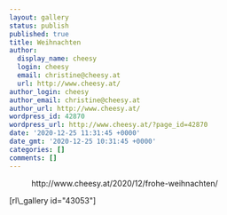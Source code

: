 ```yaml
---
layout: gallery
status: publish
published: true
title: Weihnachten
author:
  display_name: cheesy
  login: cheesy
  email: christine@cheesy.at
  url: http://www.cheesy.at/
author_login: cheesy
author_email: christine@cheesy.at
author_url: http://www.cheesy.at/
wordpress_id: 42870
wordpress_url: http://www.cheesy.at/?page_id=42870
date: '2020-12-25 11:31:45 +0000'
date_gmt: '2020-12-25 10:31:45 +0000'
categories: []
comments: []
---
```

<!-- wp:core-embed/wordpress {"url":"http://www.cheesy.at/2020/12/frohe-weihnachten/","type":"rich","providerNameSlug":"cheesy-at","className":""} -->
<figure class="wp-block-embed-wordpress wp-block-embed is-type-rich is-provider-cheesy-at">
<div class="wp-block-embed__wrapper">
http://www.cheesy.at/2020/12/frohe-weihnachten/
</div>
</figure>
<!-- /wp:core-embed/wordpress -->
<!-- wp:paragraph -->
[rl\_gallery id="43053"]
<!-- /wp:paragraph -->
